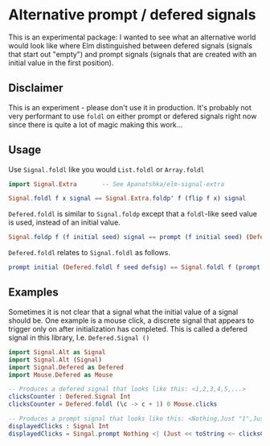 # Alternative prompt / defered signals
This is an experimental package: I wanted to see what an alternative world would look like where Elm distinguished between defered signals (signals that start out "empty") and prompt signals (signals that are created with an initial value in the first position).

## Disclaimer

This is an experiment - please don't use it in production. It's probably not very performant to use `foldl` on either prompt or defered signals right now since there is quite a lot of magic making this work...

## Usage

Use `Signal.foldl` like you would `List.foldl` or `Array.foldl`

```elm
import Signal.Extra       -- See Apanatshka/elm-signal-extra

Signal.foldl f x signal == Signal.Extra.foldp' f (flip f x) signal
```

`Defered.foldl` is similar to `Signal.foldp` except that a `foldl`-like seed value is used, instead of an initial value.

```elm
Signal.foldp f (f initial seed) signal == prompt (f initial seed) (Defered.foldl f seed (defer signal))
```

`Defered.foldl` relates to `Signal.foldl` as follows.

```elm
prompt initial (Defered.foldl f seed defsig) == Signal.foldl f (prompt (f initial seed) defsig)
```

## Examples

Sometimes it is not clear that a signal what the initial value of a signal should be.
One example is a mouse click, a discrete signal that appears to trigger only on after initialization has completed. This is called a defered signal in this library, I.e. `Defered.Signal ()`

```elm
import Signal.Alt as Signal
import Signal.Alt (Signal)
import Signal.Defered as Defered
import Mouse.Defered as Mouse

-- Produces a defered signal that looks like this: <1,2,3,4,5,...>
clicksCounter : Defered.Signal Int
clicksCounter = Defered.foldl (\c -> c + 1) 0 Mouse.clicks

-- Produces a prompt signal that looks like this: <Nothing,Just "1",Just "2",Just "3",Just "4",Just "5",...>
displayedClicks : Signal Int
displayedClicks = Singal.prompt Nothing <| (Just << toString <~ clicksCounter)
```
